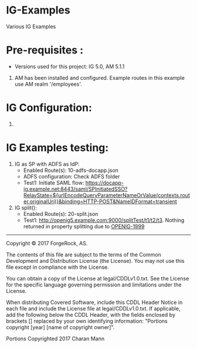 # IG-Examples 

Various IG Examples <br />

Pre-requisites :
================
* Versions used for this project: IG 5.0, AM 5.1.1
1. AM has been installed and configured. Example routes in this example use AM realm '/employees'. 


IG Configuration:
=====================
1. 
      
IG Examples testing:
=========================
1. IG as SP with ADFS as IdP:
   * Enabled Route(s): 10-adfs-docapp.json
   * ADFS configuration: Check ADFS folder
   * Test1: Initiate SAML flow: https://docapp-ig.example.net:8443/saml/SPInitiatedSSO?RelayState=${urlEncodeQueryParameterNameOrValue(contexts.router.originalUri)}&binding=HTTP-POST&NameIDFormat=transient
2. IG split():
   * Enabled Route(s): 20-split.json
   * Test1: http://openig5.example.com:9000/splitTest/t1/t2/t3. Nothing returned in property splitting due to [OPENIG-1999](https://bugster.forgerock.org/jira/browse/OPENIG-1999) 


* * *

Copyright © 2017 ForgeRock, AS.

The contents of this file are subject to the terms of the Common Development and
Distribution License (the License). You may not use this file except in compliance with the
License.

You can obtain a copy of the License at legal/CDDLv1.0.txt. See the License for the
specific language governing permission and limitations under the License.

When distributing Covered Software, include this CDDL Header Notice in each file and include
the License file at legal/CDDLv1.0.txt. If applicable, add the following below the CDDL
Header, with the fields enclosed by brackets [] replaced by your own identifying
information: "Portions copyright [year] [name of copyright owner]".

Portions Copyrighted 2017 Charan Mann
